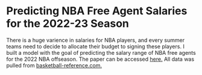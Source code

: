 # Predicting NBA Free Agent Salaries for the 2022-23 Season

There is a huge varience in salaries for NBA players, and every summer teams need to decide to allocate their budget to signing these players. I built a model with the goal of predicting the salary range of NBA free agents for the 2022 NBA offseason. The paper can be accessed [here.](https://github.com/jdolitsk/freeagent/blob/main/paper.pdf) All data was pulled from [basketball-reference.com.](https://www.basketball-reference.com/contracts/players.html)

